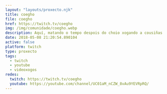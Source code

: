 ```yaml
---
layout: "layouts/proxecto.njk"
title: coegho
file: coegho
href: https://twitch.tv/coegho
img: /img/comunidade/coegho.webp
description: Aquí, matando o tempo despois do choio xogando a cousiñas
date: 2018-05-08 21:20:54.890104
active: false
platform: twitch
type: proxecto
tags:
  - twitch
  - youtube
  - videoxogos
redes:
  twitch: https://twitch.tv/coegho
  youtube: https://youtube.com/channel/UC01aM_nCZW_8vAu9YEVRpRQ/
---
```

